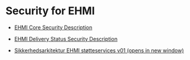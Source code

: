 # Security for EHMI

- [EHMI Core Security Description](/assets/documents/production-pilot/index.md#ehmi-core-security-description)
- [EHMI Delivery Status Security Description](/assets/documents/production-pilot/index.md#ehmi-delivery-status-security-description)

- <a href="./media/Sikkerhedsarkitektur%20EHMI%20støtteservices%20v01.pdf" target="_blank">Sikkerhedsarkitektur EHMI støtteservices v01 (opens in new window)</a>